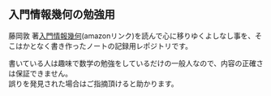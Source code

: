 ## 入門情報幾何の勉強用
藤岡敦 著[入門情報幾何](https://www.amazon.co.jp/%E5%85%A5%E9%96%80-%E6%83%85%E5%A0%B1%E5%B9%BE%E4%BD%95-%E7%B5%B1%E8%A8%88%E7%9A%84%E3%83%A2%E3%83%87%E3%83%AB%E3%82%92%E3%81%B2%E3%82%82%E3%81%A8%E3%81%8F%E5%BE%AE%E5%88%86%E5%B9%BE%E4%BD%95%E5%AD%A6-%E8%97%A4%E5%B2%A1-%E6%95%A6-ebook/dp/B0C36CCNSR/ref=sr_1_1?__mk_ja_JP=%E3%82%AB%E3%82%BF%E3%82%AB%E3%83%8A&crid=2LCNLVT3WVEWM&keywords=%E5%85%A5%E9%96%80%E6%83%85%E5%A0%B1%E5%B9%BE%E4%BD%95%E5%AD%A6&qid=1687514559&s=digital-text&sprefix=%E5%85%A5%E9%96%80%E6%83%85%E5%A0%B1%E5%B9%BE%E4%BD%95%E5%AD%A6%2Cdigital-text%2C252&sr=1-1)(amazonリンク)を読んで心に移りゆくよしなし事を、そこはかとなく書き作ったノートの記録用レポジトリです。

書いている人は趣味で数学の勉強をしているだけの一般人なので、内容の正確さは保証できません。  
誤りを発見された場合はご指摘頂けると助かります。
